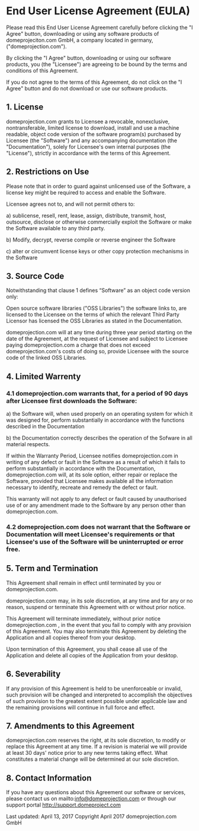 # End User License Agreement (EULA)

Please read this End User License Agreement carefully before clicking the "I Agree" button, downloading or using any software products of domeprojeciton.com GmbH, a company located in germany, ("domeprojection.com").

By clicking the "I Agree" button, downloading or using our software products, you (the "Licensee") are agreeing to be bound by the terms and conditions of this Agreement.

If you do not agree to the terms of this Agreement, do not click on the "I Agree" button and do not download or use our software products.

## 1. License

domeprojection.com grants to Licensee a revocable, nonexclusive, nontransferable, limited license to download, install and use a machine readable, object code version of the software program(s) purchased by Licensee (the "Software") and any accompanying documentation (the "Documentation"), solely for Licensee's own internal purposes (the "License"), strictly in accordance with the terms of this Agreement.

## 2. Restrictions on Use

Please note that in order to guard against unlicensed use of the Software, a license key might be required to access and enable the Software.

Licensee agrees not to, and will not permit others to:

a) sublicense, resell, rent, lease, assign, distribute, transmit, host, outsource, disclose or otherwise commercially exploit the Software or make the Software available to any third party.

b) Modify, decrypt, reverse compile or reverse engineer the Software

c) alter or circumvent license keys or other copy protection mechanisms in  the Software

## 3. Source Code

Notwithstanding that clause 1 defines “Software” as an object code version only:

Open source software libraries ("OSS Libraries") the software links to, are licensed to the Licensee on the terms of which the relevant Third Party Licensor has licensed the OSS Libraries as stated in the Documentation.

domeprojection.com will at any time during three year period starting on the date of the Agreement, at the request of Licensee and subject to Licensee paying domeprojection.com a charge that does not exceed domeprojection.com's costs of doing so, provide Licensee with the source code of the linked OSS Libraries.

## 4. Limited Warrenty

### 4.1 domeprojection.com warrants that, for a period of 90 days after Licensee first downloads the Software:

a) the Software will, when used properly on an operating system for which it was designed for, perform substantially in accordance with the functions described in the Documentation

b) the Documentation correctly describes the operation of the Sofware in all material respects.

If within the Warranty Period, Licensee notifies domeprojection.com in writing of any defect or fault in the Software as a result of which it fails to perform substantially in accordance with the Documentation, domeprojection.com will, at its sole option, either repair or replace the Software, provided that Licensee makes available all the information necessary to identify, recreate and remedy the defect or fault.

This warranty will not apply to any defect or fault caused by unauthorised use of or any amendment made to the Software by any person other than domeprojection.com.

### 4.2 domeprojection.com does not warrant that the Software or Documentation will meet Licensee's requirements or that Licensee's use of the Software will be uninterrupted or error free.

## 5. Term and Termination

This Agreement shall remain in effect until terminated by you or domeprojection.com.

domeprojection.com may, in its sole discretion, at any time and for any or no reason,
suspend or terminate this Agreement with or without prior notice.

This Agreement will terminate immediately, without prior notice domeprojection.com , in
the event that you fail to comply with any provision of this Agreement. You may also terminate this Agreement by deleting the Application and all copies thereof from your desktop.

Upon termination of this Agreement, you shall cease all use of the Application and delete all copies of the Application from your desktop.

## 6. Severability

If any provision of this Agreement is held to be unenforceable or invalid, such provision will be changed and interpreted to accomplish the objectives of such provision to the greatest extent possible under applicable law and the remaining provisions will continue in full force and effect.

## 7. Amendments to this Agreement

domeprojection.com reserves the right, at its sole discretion, to modify or replace this
Agreement at any time. If a revision is material we will provide at least 30 days' notice
prior to any new terms taking effect. What constitutes a material change will be determined at our sole discretion.

## 8. Contact Information

If you have any questions about this Agreement our software or services, please contact us on mailto:info@domeprojection.com or through our support portal http://support.domeproject.com

Last updated: April 13, 2017
Copyright April 2017 domeprojection.com GmbH